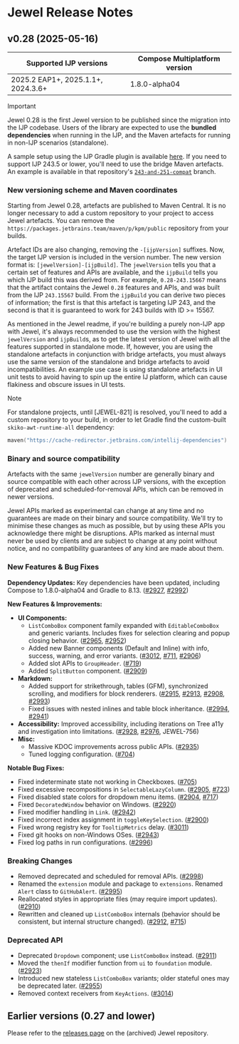 # Jewel Release Notes

## v0.28 (2025-05-16)

| Supported IJP versions             | Compose Multiplatform version |
|------------------------------------|-------------------------------|
| 2025.2 EAP1+, 2025.1.1+, 2024.3.6+ | 1.8.0-alpha04                 |

> [!IMPORTANT]
> Jewel 0.28 is the first Jewel version to be published since the migration into the IJP codebase.
> Users of the library are expected to use the **bundled dependencies** when running in the IJP, and the
> Maven artefacts for running in non-IJP scenarios (standalone).
>
> A sample setup using the IJP Gradle plugin is available [here](https://github.com/rock3r/jewel-ijp-template).
> If you need to support IJP 243.5 or lower, you'll need to use the bridge Maven artefacts. An example is available
> in that repository's [`243-and-251-compat`](https://github.com/rock3r/jewel-ijp-template/tree/243-and-251-compat) branch.

### New versioning scheme and Maven coordinates
Starting from Jewel 0.28, artefacts are published to Maven Central. It is no longer necessary to add a custom repository to your project to access Jewel artefacts. You can remove the `https://packages.jetbrains.team/maven/p/kpm/public` repository from your builds.

Artefact IDs are also changing, removing the `-[ijpVersion]` suffixes. Now, the target IJP version is included in the version number. The new version format is: `[jewelVersion]-[ijpBuild]`. The `jewelVersion` tells you that a certain set of features and APIs are available, and the `ijpBuild` tells you which IJP build this was derived from. For example, `0.28-243.15667` means that the artifact contains the Jewel `0.28` features and APIs, and was built from the IJP `243.15567` build. From the `ijpBuild` you can derive two pieces of information; the first is that this artefact is targeting IJP 243, and the second is that it is guaranteed to work for 243 builds with ID >= 15567.

As mentioned in the Jewel readme, if you're building a purely non-IJP app with Jewel, it's always recommended to use the version with the highest `jewelVersion` and `ijpBuild`s, as to get the latest version of Jewel with all the features supported in standalone mode. If, however, you are using the standalone artefacts in conjunction with bridge artefacts, you must always use the same version of the standalone and bridge artefacts to avoid incompatibilities. An example use case is using standalone artefacts in UI unit tests to avoid having to spin up the entire IJ platform, which can cause flakiness and obscure issues in UI tests.

> [!NOTE]
> For standalone projects, until [JEWEL-821] is resolved, you'll need to add a custom repository to your build, in order to let Gradle find the custom-built `skiko-awt-runtime-all` dependency:
> 
> ```kotlin
> maven("https://cache-redirector.jetbrains.com/intellij-dependencies")
> ```

### Binary and source compatibility
Artefacts with the same `jewelVersion` number are generally binary and source compatible with each other across IJP versions, with the exception of deprecated and scheduled-for-removal APIs, which can be removed in newer versions.

Jewel APIs marked as experimental can change at any time and no guarantees are made on their binary and source compatibility. We'll try to minimise these changes as much as possible, but by using these APIs you acknowledge there might be disruptions. APIs marked as internal must never be used by clients and are subject to change at any point without notice, and no compatibility guarantees of any kind are made about them.

### New Features & Bug Fixes

**Dependency Updates:** Key dependencies have been updated, including Compose to 1.8.0-alpha04 and Gradle to 8.13. ([#2927](https://github.com/JetBrains/intellij-community/pull/2927), [#2992](https://github.com/JetBrains/intellij-community/pull/2992))

**New Features & Improvements:**

* **UI Components:**
    * `ListComboBox` component family expanded with `EditableComboBox` and generic variants. Includes fixes for selection clearing and popup closing behavior. ([#2965](https://github.com/JetBrains/intellij-community/pull/2965), [#2952](https://github.com/JetBrains/intellij-community/pull/2952))
    * Added new Banner components (Default and Inline) with info, success, warning, and error variants. ([#3012](https://github.com/JetBrains/intellij-community/pull/3012), [#711](https://github.com/JetBrains/jewel/pull/711), [#2906](https://github.com/JetBrains/intellij-community/pull/2906))
    * Added slot APIs to `GroupHeader`. ([#719](https://github.com/JetBrains/jewel/pull/719))
    * Added `SplitButton` component. ([#2909](https://github.com/JetBrains/intellij-community/pull/2909))
* **Markdown:**
    * Added support for strikethrough, tables (GFM), synchronized scrolling, and modifiers for block renderers. ([#2915](https://github.com/JetBrains/intellij-community/pull/2915), [#2913](https://github.com/JetBrains/intellij-community/pull/2913), [#2908](https://github.com/JetBrains/intellij-community/pull/2908), [#2993](https://github.com/JetBrains/intellij-community/pull/2993))
    * Fixed issues with nested inlines and table block inheritance. ([#2994](https://github.com/JetBrains/intellij-community/pull/2994), [#2941](https://github.com/JetBrains/intellij-community/pull/2941))
* **Accessibility:** Improved accessibility, including iterations on Tree a11y and investigation into limitations. ([#2928](https://github.com/JetBrains/intellij-community/pull/2928), [#2976](https://github.com/JetBrains/intellij-community/pull/2976), JEWEL-756)
* **Misc:**
    * Massive KDOC improvements across public APIs. ([#2935](https://github.com/JetBrains/intellij-community/pull/2935))
    * Tuned logging configuration. ([#704](https://github.com/JetBrains/jewel/pull/704))

**Notable Bug Fixes:**

* Fixed indeterminate state not working in Checkboxes. ([#705](https://github.com/JetBrains/jewel/pull/705))
* Fixed excessive recompositions in `SelectableLazyColumn`. ([#2905](https://github.com/JetBrains/intellij-community/pull/2905), [#723](https://github.com/JetBrains/jewel/pull/723))
* Fixed disabled state colors for dropdown menu items. ([#2904](https://github.com/JetBrains/intellij-community/pull/2904), [#717](https://github.com/JetBrains/jewel/pull/717))
* Fixed `DecoratedWindow` behavior on Windows. ([#2920](https://github.com/JetBrains/intellij-community/pull/2920))
* Fixed modifier handling in `Link`. ([#2942](https://github.com/JetBrains/intellij-community/pull/2942))
* Fixed incorrect index assignment in `toggleKeySelection`. ([#2900](https://github.com/JetBrains/intellij-community/pull/2900))
* Fixed wrong registry key for `TooltipMetrics` delay. ([#3011](https://github.com/JetBrains/intellij-community/pull/3011))
* Fixed git hooks on non-Windows OSes. ([#2943](https://github.com/JetBrains/intellij-community/pull/2943))
* Fixed log paths in run configurations. ([#2996](https://github.com/JetBrains/intellij-community/pull/2996))

### Breaking Changes

* Removed deprecated and scheduled for removal APIs. ([#2998](https://github.com/JetBrains/intellij-community/pull/2998))
* Renamed the `extension` module and package to `extensions`. Renamed `Alert` class to `GitHubAlert`. ([#2995](https://github.com/JetBrains/intellij-community/pull/2995))
* Reallocated styles in appropriate files (may require import updates). ([#2910](https://github.com/JetBrains/intellij-community/pull/2910))
* Rewritten and cleaned up `ListComboBox` internals (behavior should be consistent, but internal structure changed). ([#2912](https://github.com/JetBrains/intellij-community/pull/2912), [#715](https://github.com/JetBrains/jewel/pull/715))

### Deprecated API

* Deprecated `Dropdown` component; use `ListComboBox` instead. ([#2911](https://github.com/JetBrains/intellij-community/pull/2911))
* Moved the `thenIf` modifier function from `ui` to `foundation` module. ([#2923](https://github.com/JetBrains/intellij-community/pull/2923))
* Introduced new stateless `ListComboBox` variants; older stateful ones may be deprecated later. ([#2955](https://github.com/JetBrains/intellij-community/pull/2955))
* Removed context receivers from `KeyActions`. ([#3014](https://github.com/JetBrains/intellij-community/pull/3014))

## Earlier versions (0.27 and lower)

Please refer to the [releases page](https://github.com/JetBrains/jewel/releases) on the (archived) Jewel repository.
